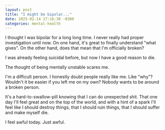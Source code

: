 ```yaml
---
layout: post
title: "I might be bipolar..."
date: 2025-02-14 17:16:30 -0300
categories: mental-health
---
```


I thought I was bipolar for a long long time. I never really had proper
investigation until now. On one hand, it's great to finally understand "what
gives". On the other hand, does that mean that I'm officially broken?

I was already feeling suicidal before, but now I have a good reason to die.

The thought of being mentally unstable scares me.

I'm a difficult person. I honestly doubt people really like me. Like "why"?
Wouldn't it be easier if you left me on my own? Nobody wants to be around
a broken person.

It's a hard-to-swallow-pill knowing that I can do unexpected shit. That
one day I'll feel great and on the top of the world, and with a hint of a 
spark I'll feel like I should destroy things, that I should ruin things,
that I should suffer and make myself die.

I feel awful today. Just awful.
